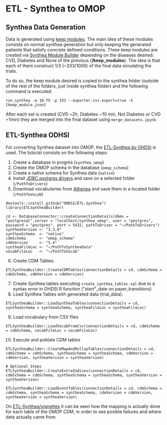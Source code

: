 # ETL - Synthea to OMOP

## Synthea Data Generation
Data is generated using [keep modules](https://mitre.github.io/fhir-for-research/modules/synthea-customizing). The main idea of these modules consists on normal synthea generation but only keeping the generated patients that satisfy concrete defined conditions. Three keep modules are created via [Synthea Module Builder](https://synthetichealth.github.io/module-builder/) depending on the diseases desired: CVD, Diabetes and None of the previous (**/keep_modules**). The idea is that each of them construct 1/3 (~333/1000) of the final data simulating the trials.

To do so, the keep module desired is copied to the synthea folder (outside of the rest of the folders, just inside synthea folder) and the following command is executed:

`run_synthea -a 18-75 -p 333 --exporter.csv.export=true -k {keep_module.json}`

After each set is created (CVD ~2h, Diabetes ~10 min, Not Diabetes or CVD ~1min) they are merged into the final dataset using `merge_datasets.ipynb`.

## ETL-Synthea ODHSI

For converting Synthea dataset into OMOP, the [ETL-Synthea by OHDSI](https://github.com/OHDSI/ETL-Synthea/tree/main) is used. The tutorial consists on the following steps:
1. Create a database in progres (`synthea_omop`)
2. Create the OMOP schema in the database (`omop_schema`)
3. Create a native schema for Synthea data (`native`)
4. Install [JDBC postgres drivers](https://jdbc.postgresql.org/download/) and save on a selected folder (`/PathToDrivers`)
5. Download vocabularies from [Athenea](https://athena.ohdsi.org/vocabulary/download-history) and save them in a located folder (`/PathToVocab`)
```
devtools::install_github("OHDSI/ETL-Synthea")
library(ETLSyntheaBuilder)

cd <- DatabaseConnector::createConnectionDetails(dbms = "postgresql",server = "localhost/synthea_omop", user = "postgres", password = "postgres", port = 5432, pathToDriver = "~/PathToDrivers")
syntheaVersion <- "3.3.0"
syntheaSchema  <- "native"
cdmSchema      <- "omop_schema"
cdmVersion     <- "5.4"
syntheaFileLoc <- "~/PathToSyntheaData"
vocabFileLoc   <- "~/PathToVocab"
```
6. Create CDM Tables:
```
ETLSyntheaBuilder::CreateCDMTables(connectionDetails = cd, cdmSchema = cdmSchema, cdmVersion = cdmVersion)
```
7. Create Synthea tables executing `create_synthea_tables.sql` due to a syntax error in OHDSI R function ("start"_date on payer_transitions)
8. Load Synthea Tables with generated data (trial_data):
```
ETLSyntheaBuilder::LoadSyntheaTables(connectionDetails = cd, syntheaSchema = syntheaSchema, syntheaFileLoc = syntheaFileLoc)
```
9. Load vocabulary from CSV files
```
ETLSyntheaBuilder::LoadVocabFromCsv(connectionDetails = cd, cdmSchema = cdmSchema, vocabFileLoc = vocabFileLoc)
```
10. Execute and poblate CDM tables
```
ETLSyntheaBuilder::CreateMapAndRollupTables(connectionDetails = cd, cdmSchema = cdmSchema, syntheaSchema = syntheaSchema, cdmVersion = cdmVersion, syntheaVersion = syntheaVersion)

# Optional Steps
ETLSyntheaBuilder::CreateExtraIndices(connectionDetails = cd, cdmSchema = cdmSchema, syntheaSchema = syntheaSchema, syntheaVersion = syntheaVersion)

ETLSyntheaBuilder::LoadEventTables(connectionDetails = cd, cdmSchema = cdmSchema, syntheaSchema = syntheaSchema, cdmVersion = cdmVersion, syntheaVersion = syntheaVersion)
```

On [ETL-Synthea/vignettes](https://github.com/OHDSI/ETL-Synthea/tree/main/vignettes) it can be seen how the mapping is actually done for each table of the OMOP CDM, in order to see posible failures and where data actually came from.